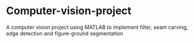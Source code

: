 # Computer-vision-project
A computer vision project using MATLAB to implement filter, seam carving, edge detection and figure-ground segmentation 
